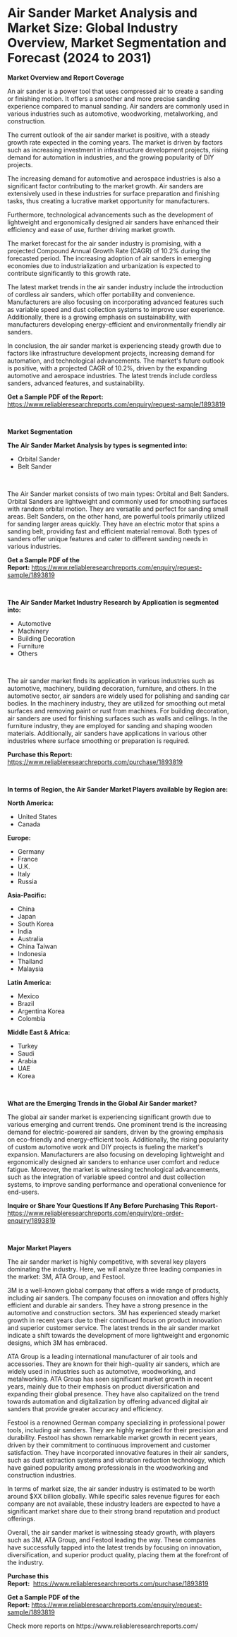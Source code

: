 <p><h1>Air Sander Market Analysis and Market Size: Global Industry Overview, Market Segmentation and Forecast (2024 to 2031)</h1></p><p><strong>Market Overview and Report Coverage</strong></p>
<p><p>An air sander is a power tool that uses compressed air to create a sanding or finishing motion. It offers a smoother and more precise sanding experience compared to manual sanding. Air sanders are commonly used in various industries such as automotive, woodworking, metalworking, and construction.</p><p>The current outlook of the air sander market is positive, with a steady growth rate expected in the coming years. The market is driven by factors such as increasing investment in infrastructure development projects, rising demand for automation in industries, and the growing popularity of DIY projects.</p><p>The increasing demand for automotive and aerospace industries is also a significant factor contributing to the market growth. Air sanders are extensively used in these industries for surface preparation and finishing tasks, thus creating a lucrative market opportunity for manufacturers.</p><p>Furthermore, technological advancements such as the development of lightweight and ergonomically designed air sanders have enhanced their efficiency and ease of use, further driving market growth.</p><p>The market forecast for the air sander industry is promising, with a projected Compound Annual Growth Rate (CAGR) of 10.2% during the forecasted period. The increasing adoption of air sanders in emerging economies due to industrialization and urbanization is expected to contribute significantly to this growth rate.</p><p>The latest market trends in the air sander industry include the introduction of cordless air sanders, which offer portability and convenience. Manufacturers are also focusing on incorporating advanced features such as variable speed and dust collection systems to improve user experience. Additionally, there is a growing emphasis on sustainability, with manufacturers developing energy-efficient and environmentally friendly air sanders.</p><p>In conclusion, the air sander market is experiencing steady growth due to factors like infrastructure development projects, increasing demand for automation, and technological advancements. The market's future outlook is positive, with a projected CAGR of 10.2%, driven by the expanding automotive and aerospace industries. The latest trends include cordless sanders, advanced features, and sustainability.</p></p>
<p><strong>Get a Sample PDF of the Report:</strong> <a href="https://www.reliableresearchreports.com/enquiry/request-sample/1893819">https://www.reliableresearchreports.com/enquiry/request-sample/1893819</a></p>
<p>&nbsp;</p>
<p><strong>Market Segmentation</strong></p>
<p><strong>The Air Sander Market Analysis by types is segmented into:</strong></p>
<p><ul><li>Orbital Sander</li><li>Belt Sander</li></ul></p>
<p>&nbsp;</p>
<p><p>The Air Sander market consists of two main types: Orbital and Belt Sanders. Orbital Sanders are lightweight and commonly used for smoothing surfaces with random orbital motion. They are versatile and perfect for sanding small areas. Belt Sanders, on the other hand, are powerful tools primarily utilized for sanding larger areas quickly. They have an electric motor that spins a sanding belt, providing fast and efficient material removal. Both types of sanders offer unique features and cater to different sanding needs in various industries.</p></p>
<p><strong>Get a Sample PDF of the Report:</strong>&nbsp;<a href="https://www.reliableresearchreports.com/enquiry/request-sample/1893819">https://www.reliableresearchreports.com/enquiry/request-sample/1893819</a></p>
<p>&nbsp;</p>
<p><strong>The Air Sander Market Industry Research by Application is segmented into:</strong></p>
<p><ul><li>Automotive</li><li>Machinery</li><li>Building Decoration</li><li>Furniture</li><li>Others</li></ul></p>
<p>&nbsp;</p>
<p><p>The air sander market finds its application in various industries such as automotive, machinery, building decoration, furniture, and others. In the automotive sector, air sanders are widely used for polishing and sanding car bodies. In the machinery industry, they are utilized for smoothing out metal surfaces and removing paint or rust from machines. For building decoration, air sanders are used for finishing surfaces such as walls and ceilings. In the furniture industry, they are employed for sanding and shaping wooden materials. Additionally, air sanders have applications in various other industries where surface smoothing or preparation is required.</p></p>
<p><strong>Purchase this Report:</strong>&nbsp; <a href="https://www.reliableresearchreports.com/purchase/1893819">https://www.reliableresearchreports.com/purchase/1893819</a></p>
<p>&nbsp;</p>
<p><strong>In terms of Region, the Air Sander Market Players available by Region are:</strong></p>
<p>
    <p> <strong> North America: </strong>
        <ul>
            <li>United States</li>
            <li>Canada</li>
        </ul>
        </p> 
    <p> <strong> Europe: </strong>
        <ul>
            <li>Germany</li>
            <li>France</li>
            <li>U.K.</li>
            <li>Italy</li>
            <li>Russia</li>
        </ul>
        </p> 
    <p> <strong> Asia-Pacific: </strong>
        <ul>
            <li>China</li>
            <li>Japan</li>
            <li>South Korea</li>
            <li>India</li>
            <li>Australia</li>
            <li>China Taiwan</li>
            <li>Indonesia</li>
            <li>Thailand</li>
            <li>Malaysia</li>
        </ul>
        </p> 
    <p> <strong> Latin America: </strong>
        <ul>
            <li>Mexico</li>
            <li>Brazil</li>
            <li>Argentina Korea</li>
            <li>Colombia</li>
        </ul>
        </p> 
    <p> <strong> Middle East & Africa: </strong>
        <ul>
            <li>Turkey</li>
            <li>Saudi</li>
            <li>Arabia</li>
            <li>UAE</li>
            <li>Korea</li>
        </ul>
    </p>
    </p>
<p>&nbsp;</p>
<p><strong>What are the Emerging Trends in the Global Air Sander market?</strong></p>
<p><p>The global air sander market is experiencing significant growth due to various emerging and current trends. One prominent trend is the increasing demand for electric-powered air sanders, driven by the growing emphasis on eco-friendly and energy-efficient tools. Additionally, the rising popularity of custom automotive work and DIY projects is fueling the market's expansion. Manufacturers are also focusing on developing lightweight and ergonomically designed air sanders to enhance user comfort and reduce fatigue. Moreover, the market is witnessing technological advancements, such as the integration of variable speed control and dust collection systems, to improve sanding performance and operational convenience for end-users.</p></p>
<p><strong>Inquire or Share Your Questions If Any Before Purchasing This Report</strong>- <a href="https://www.reliableresearchreports.com/enquiry/pre-order-enquiry/1893819">https://www.reliableresearchreports.com/enquiry/pre-order-enquiry/1893819</a></p>
<p>&nbsp;</p>
<p><strong>Major Market Players</strong></p>
<p><p>The air sander market is highly competitive, with several key players dominating the industry. Here, we will analyze three leading companies in the market: 3M, ATA Group, and Festool.</p><p>3M is a well-known global company that offers a wide range of products, including air sanders. The company focuses on innovation and offers highly efficient and durable air sanders. They have a strong presence in the automotive and construction sectors. 3M has experienced steady market growth in recent years due to their continued focus on product innovation and superior customer service. The latest trends in the air sander market indicate a shift towards the development of more lightweight and ergonomic designs, which 3M has embraced.</p><p>ATA Group is a leading international manufacturer of air tools and accessories. They are known for their high-quality air sanders, which are widely used in industries such as automotive, woodworking, and metalworking. ATA Group has seen significant market growth in recent years, mainly due to their emphasis on product diversification and expanding their global presence. They have also capitalized on the trend towards automation and digitalization by offering advanced digital air sanders that provide greater accuracy and efficiency.</p><p>Festool is a renowned German company specializing in professional power tools, including air sanders. They are highly regarded for their precision and durability. Festool has shown remarkable market growth in recent years, driven by their commitment to continuous improvement and customer satisfaction. They have incorporated innovative features in their air sanders, such as dust extraction systems and vibration reduction technology, which have gained popularity among professionals in the woodworking and construction industries.</p><p>In terms of market size, the air sander industry is estimated to be worth around $XX billion globally. While specific sales revenue figures for each company are not available, these industry leaders are expected to have a significant market share due to their strong brand reputation and product offerings.</p><p>Overall, the air sander market is witnessing steady growth, with players such as 3M, ATA Group, and Festool leading the way. These companies have successfully tapped into the latest trends by focusing on innovation, diversification, and superior product quality, placing them at the forefront of the industry.</p></p>
<p><strong>Purchase this Report:</strong>&nbsp;&nbsp;<a href="https://www.reliableresearchreports.com/purchase/1893819">https://www.reliableresearchreports.com/purchase/1893819</a></p>
<p></p>
<p><strong>Get a Sample PDF of the Report:</strong>&nbsp;<a href="https://www.reliableresearchreports.com/enquiry/request-sample/1893819">https://www.reliableresearchreports.com/enquiry/request-sample/1893819</a></p>
<p>Check more reports on https://www.reliableresearchreports.com/</p>